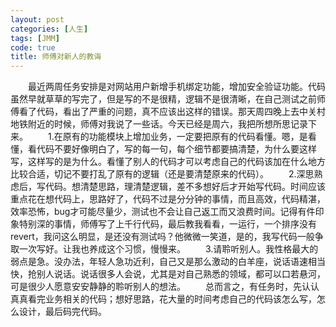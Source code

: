 ```yaml
---
layout: post
categories: [人生]
tags: [JMM]
code: true
title: 师傅对新人的教诲
---
```


&emsp;&emsp;最近两周任务安排是对网站用户新增手机绑定功能，增加安全验证功能。代码虽然早就草草的写完了，但是写的不是很精，逻辑不是很清晰，在自己测试之前师傅看了代码，看出了严重的问题，真不应该出这样的错误。那天周四晚上去中关村地铁附近的时候，师傅对我说了一些话。今天已经是周六，我把所想所思记录下来。
&emsp;&emsp;1.在原有的功能模块上增加业务，一定要把原有的代码看懂。嗯，是看懂，看代码不要好像明白了，写的每一句，每个细节都要搞清楚，为什么要这样写，这样写的是为什么。看懂了别人的代码才可以考虑自己的代码该加在什么地方比较合适，切记不要打乱了原有的逻辑（还是要清楚原来的代码）。
&emsp;&emsp;2.深思熟虑后，写代码。想清楚思路，理清楚逻辑，差不多想好后才开始写代码。时间应该重点花在想代码上，思路好了，代码不过是分分钟的事情，而且高效，代码精湛，效率恐怖，bug才可能尽量少，测试也不会让自己返工而又浪费时间。记得有件印象特别深的事情，师傅写了上千行代码，最后教我看看，一运行，一个排序没有revert，我问这么明显，是还没有测试吗？他微微一笑道，是的，我写代码一般争取一次写好。让我也养成这个习惯，慢慢来。
&emsp;&emsp;3.请聆听别人。我性格最大的弱点是急。没办法，年轻人急功近利，自己又是那么激动的白羊座，说话语速相当快，抢别人说话。说话很多人会说，尤其是对自己熟悉的领域，都可以口若悬河，可是很少人愿意安安静静的聆听别人的想法。
&emsp;&emsp;总而言之，有任务时，先认认真真看完业务相关的代码；想好思路，花大量的时间考虑自己的代码该怎么写，怎么设计，最后码完代码。
